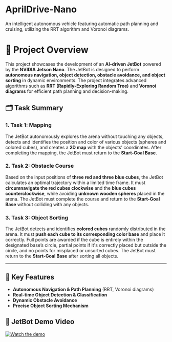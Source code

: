 # AprilDrive-Nano
An intelligent autonomous vehicle featuring automatic path planning and cruising, utilizing the RRT algorithm and Voronoi diagrams.

# 🚀 Project Overview

This project showcases the development of an **AI-driven JetBot** powered by the **NVIDIA Jetson Nano**. The JetBot is designed to perform **autonomous navigation, object detection, obstacle avoidance, and object sorting** in dynamic environments. The project integrates advanced algorithms such as **RRT (Rapidly-Exploring Random Tree)** and **Voronoi diagrams** for efficient path planning and decision-making.

## 🗂️ Task Summary

### 1. Task 1: Mapping
The JetBot autonomously explores the arena without touching any objects, detects and identifies the position and color of various objects (spheres and colored cubes), and creates a **2D map** with the objects’ coordinates. After completing the mapping, the JetBot must return to the **Start-Goal Base**.

### 2. Task 2: Obstacle Course
Based on the input positions of **three red and three blue cubes**, the JetBot calculates an optimal trajectory within a limited time frame. It must **circumnavigate the red cubes clockwise** and the **blue cubes counterclockwise**, while avoiding **unknown wooden spheres** placed in the arena. The JetBot must complete the course and return to the **Start-Goal Base** without colliding with any objects.

### 3. Task 3: Object Sorting
The JetBot detects and identifies **colored cubes** randomly distributed in the arena. It must **push each cube to its corresponding color base** and place it correctly. Full points are awarded if the cube is entirely within the designated base’s circle, partial points if it's correctly placed but outside the circle, and no points for misplaced or unsorted cubes. The JetBot must return to the **Start-Goal Base** after sorting all objects.

---

## 🎯 Key Features
- **Autonomous Navigation & Path Planning** (RRT, Voronoi diagrams)  
- **Real-time Object Detection & Classification**  
- **Dynamic Obstacle Avoidance**  
- **Precise Object Sorting Mechanism**

## 🚗 JetBot Demo Video

[![Watch the demo](https://img.icons8.com/ios-filled/500/play--v1.png)](https://github.com/weilinhan/AprilDrive-Nano/blob/master/issue/video%20-%20Compressed%20with%20FlexClip.mp4?raw=true)

